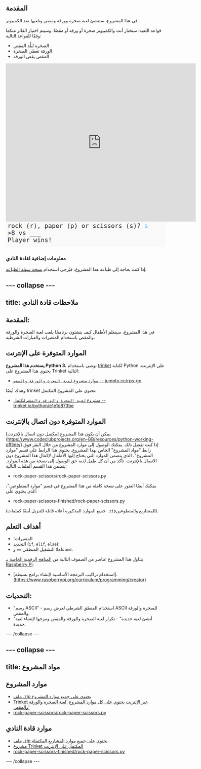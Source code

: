 ## المقدمة

في هذا المشروع، ستنشئ لعبة صخرة وورقة ومقص وتلعبها ضد الكمبيوتر.  

قواعد اللعبة: ستختار أنت والكمبيوتر صخرة أو ورقة أو مقصًا. وسيتم اختيار الفائز منكما وفقًا للقواعد التالية:

+ الصخرة تُبلِّد المقص
+ الورقة تغطي الصخرة
+ المقص يقص الورقة

<div class="trinket">
  <iframe src="https://trinket.io/embed/python/e1e1d873be?outputOnly=true&start=result" width="600" height="500" frameborder="0" marginwidth="0" marginheight="0" allowfullscreen>
  </iframe>
  <img src="images/rps-final.png">
</div>

### معلومات إضافية لقادة النادي

إذا كنت بحاجة إلى طباعة هذا المشروع، فيُرجى استخدام [نسخة سهلة الطباعة](https://projects.raspberrypi.org/en/projects/rock-paper-scissors/print).


--- collapse ---
---
title: ملاحظات قادة النادي
---


## المقدمة:
في هذا المشروع، سيتعلم الأطفال كيف ينشئون برنامجًا يلعب لعبة الصخرة والورقة والمقص باستخدام المتغيرات والعبارات الشرطية. 

## الموارد المتوفرة على الإنترنت

__يستخدم هذا المشروع Python 3.__ نوصي باستخدام [trinket](https://trinket.io/) لكتابة Python على الإنترنت. يحتوي هذا المشروع على Trinket التالية:

+ [موارد مشروع `لعبة الصخرة والورقة والمقص` -- jumpto.cc/rps-go](http://jumpto.cc/rps-go)

وهناك أيضًا trinket تحتوي على المشروع المكتمل:

+ [مشروع `لعبة الصخرة والورقة والمقص` مُكتمل -- trinket.io/python/e1e1d873be](https://trinket.io/python/e1e1d873be)

## الموارد المتوفرة دون اتصال بالإنترنت
يمكن أن يكون هذا المشروع [مكتمل دون اتصال بالإنترنت] (https://www.codeclubprojects.org/en-GB/resources/python-working-offline/) إذا كنت تفضل ذلك. يمكنك الوصول إلى موارد المشروع من خلال النقر فوق رابط "مواد المشروع" الخاص بهذا المشروع. يحتوي هذا الرابط على قسم "موارد المشروع"، الذي يتضمن الموارد التي يحتاج إليها الأطفال لإكمال هذا المشروع دون الاتصال بالإنترنت. تأكد من أن كل طفل لديه حق الوصول إلى نسخة من هذه الموارد. يتضمن هذا القسم الملفات التالية:

+ rock-paper-scissors/rock-paper-scissors.py

يمكنك أيضًا العثور على نسخة كاملة من هذا المشروع في قسم "موارد المتطوعين"، الذي يحتوي على:

+ rock-paper-scissors-finished/rock-paper-scissors.py

(جميع الموارد المذكورة أعلاه قابلة للتنزيل أيضًا كملفات `.zip`للمشاريع والمتطوعين).

## أهداف التعلم
+ المتغيرات؛
+ التحديد (`if`, `elif`, `else`)؛ 
+ عاملا التشغيل المنطقي `==` و`and`.

يتناول هذا المشروع عناصر من الصفوف التالية من [المناهج الرقمية الخاصة بـ Raspberry Pi](http://rpf.io/curriculum):

+ [استخدام تراكيب البرمجة الأساسية لإنشاء برامج بسيطة].(https://www.raspberrypi.org/curriculum/programming/creator)

## التحديات:
+ "رسم ASCII" - استخدام المنطق الشرطي لعرض رسم ASCII للصخرة والورقة والمقص. 
+ "أنشئ لعبة جديدة" - تكرار لعبة الصخرة والورقة والمقص ومزجها لإنشاء لعبة جديدة. 

--- /collapse ---


--- collapse ---
---
title: مواد المشروع
---
## موارد المشروع
* [ملف .zip يحتوي على جميع موارد المشروع](resources/rock-paper-scissors-project-resources.zip)
* [Trinket عبر الإنترنت يحتوي على كل موارد المشروع 'لعبة الصخرة والورقة والمقص'](http://jumpto.cc/rps-go)
* [rock-paper-scissors/rock-paper-scissors.py](resources/rock-paper-scissors-rock-paper-scissors.py)

## موارد قادة النادي
* [ملف .zip يحتوي على جميع موارد المشاريع المكتملة](resources/rock-paper-scissors-volunteer-resources.zip)
* [مشروع Trinket المكتمل على الإنترنت](https://trinket.io/python/e1e1d873be)
* [rock-paper-scissors-finished/rock-paper-scissors.py](resources/rock-paper-scissors-finished-rock-paper-scissors.py)

--- /collapse ---
